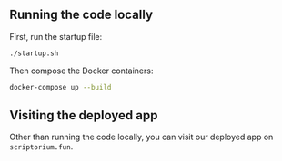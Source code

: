 ## Running the code locally

First, run the startup file:

```bash
./startup.sh
```

Then compose the Docker containers:

```bash
docker-compose up --build
```

## Visiting the deployed app

Other than running the code locally, you can visit our deployed app on `scriptorium.fun`.